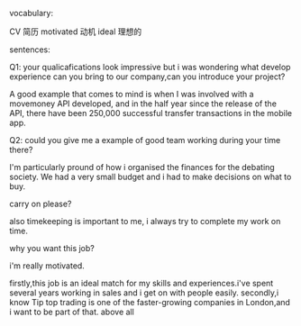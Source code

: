vocabulary:

CV 简历
motivated 动机
ideal 理想的

sentences:

Q1: your qualicafications look impressive but i was wondering what develop experience can you bring to our company,can you introduce your project?

A good example that comes to mind is when I was involved with a movemoney API developed, and in the half year since the release of the API, there have been 250,000 successful transfer transactions in the mobile app.

Q2: could you give me a example of good team working during your time there?

I'm particularly pround of how i organised the finances for the debating society. We had a very small budget and i had to make decisions on what to buy.

carry on please?

also timekeeping is important to me, i always try to complete my work on time.


why you want this job?

i'm really motivated.

firstly,this job is an ideal match for my skills and experiences.i've spent several years working in sales and i get on with people easily.
secondly,i know Tip top trading is one of the faster-growing companies in London,and i want to be part of that.
above all

